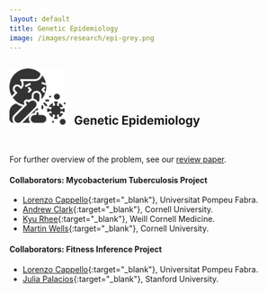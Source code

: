 ```yaml
---
layout: default
title: Genetic Epidemiology
image: /images/research/epi-grey.png
---
```


## <img style="width:100px; padding-right: 10px;" src="/images/research/epi-grey.png"> Genetic Epidemiology
<br/>


For further overview of the problem, see our [review paper](/papers/cappello-phylodynamics-review/).

#### Collaborators: Mycobacterium Tuberculosis Project
* [Lorenzo Cappello](https://lorenzocapp.github.io/){:target="_blank"}, Universitat Pompeu Fabra.
* [Andrew Clark](https://blogs.cornell.edu/andyclarklab/){:target="_blank"}, Cornell University.
* [Kyu Rhee](https://directory.weill.cornell.edu/person/profile/kyr9001){:target="_blank"}, Weill Cornell Medicine.
* [Martin Wells](https://stat.cornell.edu/people/faculty/martin-wells){:target="_blank"}, Cornell University.


#### Collaborators: Fitness Inference Project
* [Lorenzo Cappello](https://lorenzocapp.github.io/){:target="_blank"}, Universitat Pompeu Fabra.
* [Julia Palacios](https://juliapalacios.github.io/){:target="_blank"}, Stanford University. 
